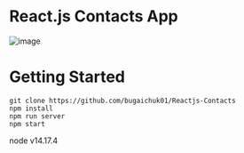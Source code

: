 # React.js Contacts App

![image](https://user-images.githubusercontent.com/90038064/184220670-c0ad58d0-de15-41d2-9bd7-8c374f7446e3.png)

# Getting Started

```
git clone https://github.com/bugaichuk01/Reactjs-Contacts
npm install
npm run server
npm start
```
node v14.17.4
